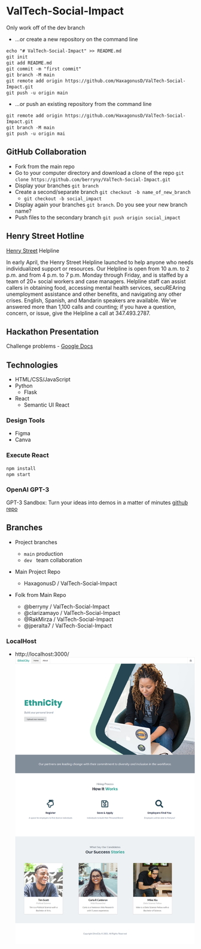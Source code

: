 # ValTech-Social-Impact
Only work off of the dev branch 

- …or create a new repository on the command line
```
echo "# ValTech-Social-Impact" >> README.md
git init
git add README.md
git commit -m "first commit"
git branch -M main
git remote add origin https://github.com/HaxagonusD/ValTech-Social-Impact.git
git push -u origin main
```

- …or push an existing repository from the command line
```
git remote add origin https://github.com/HaxagonusD/ValTech-Social-Impact.git
git branch -M main
git push -u origin mai 
```

## GitHub Collaboration 
- Fork from the main repo
- Go to your computer directory and download a clone of the repo `git clone https://github.com/berryny/ValTech-Social-Impact.git`
- Display your branches `git branch`
- Create a second/separate branch `git checkout -b name_of_new_branch`
    - `git checkout -b social_impact`
- Display again your branches `git branch`. Do you see your new branch name?
- Push files to the secondary branch `git push origin social_impact`

## Henry Street Hotline

[Henry Street](https://www.henrystreet.org/) Helpline

In early April, the Henry Street Helpline launched to help anyone who needs individualized support or resources. Our Helpline is open from 10 a.m. to 2 p.m. and from 4 p.m. to 7 p.m. Monday through Friday, and is staffed by a team of 20+ social workers and case managers. Helpline staff can assist callers in obtaining food, accessing mental health services, secuREAring unemployment assistance and other benefits, and navigating any other crises. English, Spanish, and Mandarin speakers are available. We’ve answered more than 1,100 calls and counting; if you have a question, concern, or issue, give the Helpline a call at 347.493.2787.

## Hackathon Presentation

Challenge problems - [Google Docs](https://docs.google.com/presentation/d/1ou1FoqN-ZzJbSAMPYZSxkv9jKQq3Y2Y00TOGHxSCl6g/edit?usp=sharing)

## Technologies

- HTML/CSS/JavaScript
- Python
    - Flask
- React
    - Semantic UI React

### Design Tools

- Figma
- Canva

### Execute React

```
npm install
npm start
```

### OpenAI GPT-3

GPT-3 Sandbox: Turn your ideas into demos in a matter of minutes
[github repo](https://github.com/shreyashankar/gpt3-sandbox)


## Branches

- Project branches
    - `main` production
    - `dev ` team collaboration 

- Main Project Repo
    - HaxagonusD / ValTech-Social-Impact

- Folk from Main Repo
    - @berryny / ValTech-Social-Impact
    - @clarizamayo / ValTech-Social-Impact
    - @RakMirza / ValTech-Social-Impact
    - @jperalta7 / ValTech-Social-Impact

### LocalHost

- http://localhost:3000/
![](src/views/img/EthniCity-Landing.png)